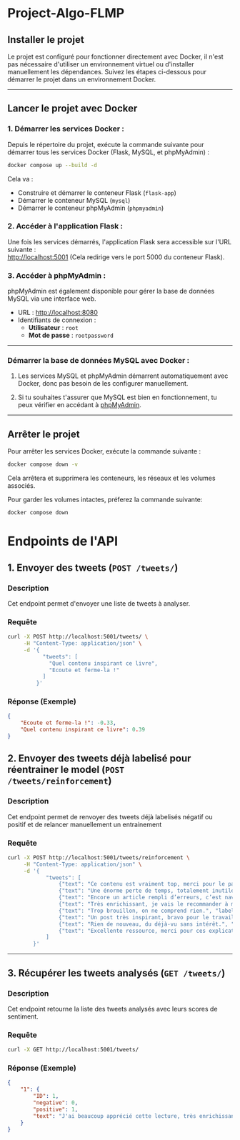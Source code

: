 # **Project-Algo-FLMP**

## **Installer le projet**

Le projet est configuré pour fonctionner directement avec Docker, il n'est pas nécessaire d'utiliser un environnement virtuel ou d'installer manuellement les dépendances. Suivez les étapes ci-dessous pour démarrer le projet dans un environnement Docker.

---

## **Lancer le projet avec Docker**

### 1. **Démarrer les services Docker :**

Depuis le répertoire du projet, exécute la commande suivante pour démarrer tous les services Docker (Flask, MySQL, et phpMyAdmin) :

```sh
docker compose up --build -d
```

Cela va :

-   Construire et démarrer le conteneur Flask (`flask-app`)
-   Démarrer le conteneur MySQL (`mysql`)
-   Démarrer le conteneur phpMyAdmin (`phpmyadmin`)

### 2. **Accéder à l'application Flask :**

Une fois les services démarrés, l'application Flask sera accessible sur l'URL suivante :  
[http://localhost:5001](http://localhost:5001) (Cela redirige vers le port 5000 du conteneur Flask).

### 3. **Accéder à phpMyAdmin :**

phpMyAdmin est également disponible pour gérer la base de données MySQL via une interface web.

-   URL : [http://localhost:8080](http://localhost:8080)
-   Identifiants de connexion :
    -   **Utilisateur** : `root`
    -   **Mot de passe** : `rootpassword`

---

### **Démarrer la base de données MySQL avec Docker :**

1. Les services MySQL et phpMyAdmin démarrent automatiquement avec Docker, donc pas besoin de les configurer manuellement.

2. Si tu souhaites t'assurer que MySQL est bien en fonctionnement, tu peux vérifier en accédant à [phpMyAdmin](http://localhost:8080).

---

## **Arrêter le projet**

Pour arrêter les services Docker, exécute la commande suivante :

```sh
docker compose down -v
```

Cela arrêtera et supprimera les conteneurs, les réseaux et les volumes associés.

Pour garder les volumes intactes, préferez la commande suivante:

```sh
docker compose down
```

# Endpoints de l'API

## 1. Envoyer des tweets (`POST /tweets/`)

### **Description**

Cet endpoint permet d'envoyer une liste de tweets à analyser.

### **Requête**

```sh
curl -X POST http://localhost:5001/tweets/ \
     -H "Content-Type: application/json" \
     -d '{
           "tweets": [
             "Quel contenu inspirant ce livre",
             "Ecoute et ferme-la !"
           ]
         }'
```

### **Réponse (Exemple)**

```json
{
    "Ecoute et ferme-la !": -0.33,
    "Quel contenu inspirant ce livre": 0.39
}
```

## 2. Envoyer des tweets déjà labelisé pour réentrainer le model (`POST /tweets/reinforcement`)

### **Description**

Cet endpoint permet de renvoyer des tweets déjà labelisés négatif ou positif et de relancer manuellement un entrainement

### **Requête**

```sh
curl -X POST http://localhost:5001/tweets/reinforcement \
     -H "Content-Type: application/json" \
     -d '{
            "tweets": [
                {"text": "Ce contenu est vraiment top, merci pour le partage !", "label": 0},
                {"text": "Une énorme perte de temps, totalement inutile.", "label": 1},
                {"text": "Encore un article rempli d’erreurs, c’est navrant.", "label": 1},
                {"text": "Très enrichissant, je vais le recommander à mes collègues.", "label": 0},
                {"text": "Trop brouillon, on ne comprend rien.", "label": 1},
                {"text": "Un post très inspirant, bravo pour le travail !", "label": 0},
                {"text": "Rien de nouveau, du déjà-vu sans intérêt.", "label": 1},
                {"text": "Excellente ressource, merci pour ces explications claires.", "label": 0}
            ]
        }'

```

---

## 3. Récupérer les tweets analysés (`GET /tweets/`)

### **Description**

Cet endpoint retourne la liste des tweets analysés avec leurs scores de sentiment.

### **Requête**

```sh
curl -X GET http://localhost:5001/tweets/
```

### **Réponse (Exemple)**

```json
{
    "1": {
        "ID": 1,
        "negative": 0,
        "positive": 1,
        "text": "J'ai beaucoup apprécié cette lecture, très enrichissante."
    }
}
```

